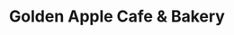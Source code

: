 ---
title: "Golden Apple Cafe & Bakery"
url: /chicago/golden-apple-cafe-und-bakery/
shop: Bäckerei
---